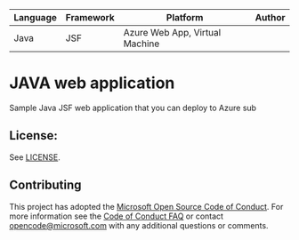 | Language | Framework | Platform | Author |
| -------- | -------- |--------|--------|
| Java | JSF | Azure Web App, Virtual Machine| |


# JAVA web application

Sample Java JSF web application that you can deploy to Azure sub


## License:

See [LICENSE](LICENSE).

## Contributing

This project has adopted the [Microsoft Open Source Code of Conduct](https://opensource.microsoft.com/codeofconduct/). For more information see the [Code of Conduct FAQ](https://opensource.microsoft.com/codeofconduct/faq/) or contact [opencode@microsoft.com](mailto:opencode@microsoft.com) with any additional questions or comments.

